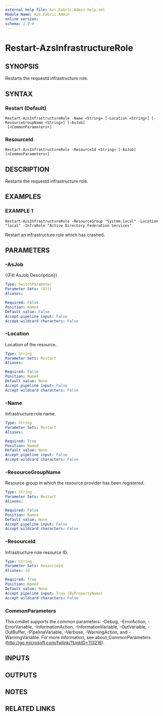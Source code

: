 ```yaml
---
external help file: Azs.Fabric.Admin-help.xml
Module Name: Azs.Fabric.Admin
online version:
schema: 2.0.0
---
```


# Restart-AzsInfrastructureRole

## SYNOPSIS
Restarts the requestd infrastructure role.

## SYNTAX

### Restart (Default)
```
Restart-AzsInfrastructureRole -Name <String> [-Location <String>] [-ResourceGroupName <String>] [-AsJob]
 [<CommonParameters>]
```

### ResourceId
```
Restart-AzsInfrastructureRole -ResourceId <String> [-AsJob] [<CommonParameters>]
```

## DESCRIPTION
Restarts the requestd infrastructure role.

## EXAMPLES

### EXAMPLE 1
```
Restart-AzsInfrastructureRole -ResourceGroup "System.local" -Location "local" -InfraRole "Active Directory Federation Services"
```

Restart an infrastructure role which has crashed.

## PARAMETERS

### -AsJob
{{Fill AsJob Description}}

```yaml
Type: SwitchParameter
Parameter Sets: (All)
Aliases:

Required: False
Position: Named
Default value: False
Accept pipeline input: False
Accept wildcard characters: False
```

### -Location
Location of the resource.

```yaml
Type: String
Parameter Sets: Restart
Aliases:

Required: False
Position: Named
Default value: None
Accept pipeline input: False
Accept wildcard characters: False
```

### -Name
Infrastructure role name.

```yaml
Type: String
Parameter Sets: Restart
Aliases:

Required: True
Position: Named
Default value: None
Accept pipeline input: False
Accept wildcard characters: False
```

### -ResourceGroupName
Resource group in which the resource provider has been registered.

```yaml
Type: String
Parameter Sets: Restart
Aliases:

Required: False
Position: Named
Default value: None
Accept pipeline input: False
Accept wildcard characters: False
```

### -ResourceId
Infrastructure role resource ID.

```yaml
Type: String
Parameter Sets: ResourceId
Aliases: id

Required: True
Position: Named
Default value: None
Accept pipeline input: True (ByPropertyName)
Accept wildcard characters: False
```

### CommonParameters
This cmdlet supports the common parameters: -Debug, -ErrorAction, -ErrorVariable, -InformationAction, -InformationVariable, -OutVariable, -OutBuffer, -PipelineVariable, -Verbose, -WarningAction, and -WarningVariable. For more information, see about_CommonParameters (http://go.microsoft.com/fwlink/?LinkID=113216).

## INPUTS

## OUTPUTS

## NOTES

## RELATED LINKS
